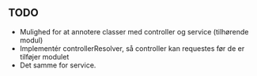 ## TODO

- Mulighed for at annotere classer med controller og service (tilhørende modul)
- Implementér controllerResolver, så controller kan requestes før de er tilføjer modulet
- Det samme for service.